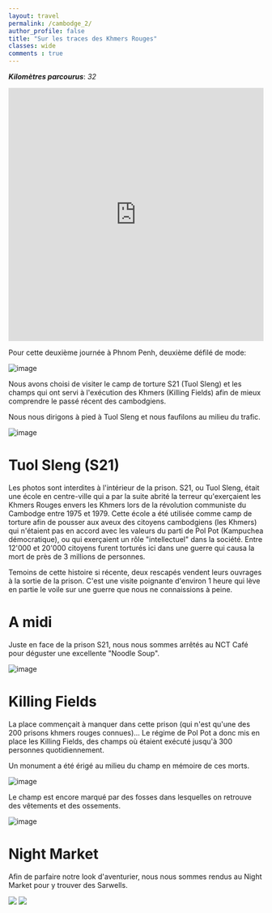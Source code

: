 ```yaml
---
layout: travel
permalink: /cambodge_2/
author_profile: false
title: "Sur les traces des Khmers Rouges"
classes: wide
comments : true
---
```


<!-- jQuery 1.8 or later, 33 KB -->
<script src="https://ajax.googleapis.com/ajax/libs/jquery/1.11.1/jquery.min.js"></script>

<!-- Fotorama from CDNJS, 19 KB -->
<link  href="https://cdnjs.cloudflare.com/ajax/libs/fotorama/4.6.4/fotorama.css" rel="stylesheet">
<script src="https://cdnjs.cloudflare.com/ajax/libs/fotorama/4.6.4/fotorama.js"></script>

***Kilomètres parcourus***: *32*

<iframe src="https://www.google.com/maps/d/u/0/embed?mid=193HcsHjY94qwbBV9QaLH_0Uz1ASo-z-M" width="100%" height="500" frameBorder="0"></iframe>

Pour cette deuxième journée à Phnom Penh, deuxième défilé de mode:

![image](https://drive.google.com/uc?id=1GoI7fF0eeqEvVRNUQTBWeqrYxTRzKNtw)

Nous avons choisi de visiter le camp de torture S21 (Tuol Sleng) et les champs qui ont servi à l'exécution des Khmers (Killing Fields) afin de mieux comprendre le passé récent des cambodgiens.

Nous nous dirigons à pied à Tuol Sleng et nous faufilons au milieu du trafic.

![image](https://drive.google.com/uc?id=1CgSROOJEpw7R465d-CTPaFYiAt8Q2lxi)

# Tuol Sleng (S21)

Les photos sont interdites à l'intérieur de la prison. S21, ou Tuol Sleng, était une école en centre-ville qui a par la suite abrité la terreur qu'exerçaient les Khmers Rouges envers les Khmers lors de la révolution communiste du Cambodge entre 1975 et 1979. Cette école a été utilisée comme camp de torture afin de pousser aux aveux des citoyens cambodgiens (les Khmers) qui n'étaient pas en accord avec les valeurs du parti de Pol Pot (Kampuchea démocratique), ou qui exerçaient un rôle "intellectuel" dans la société. Entre 12'000 et 20'000 citoyens furent torturés ici dans une guerre qui causa la mort de près de 3 millions de personnes. 

Temoins de cette histoire si récente, deux rescapés vendent leurs ouvrages à la sortie de la prison. C'est une visite poignante d'environ 1 heure qui lève en partie le voile sur une guerre que nous ne connaissions à peine.

# A midi

Juste en face de la prison S21, nous nous sommes arrêtés au NCT Café pour déguster une excellente "Noodle Soup".

![image](https://drive.google.com/uc?id=1s9UgzY0DFlMZZMtHvr6sdKyOuJBawOXu)

# Killing Fields

La place commençait à manquer dans cette prison (qui n'est qu'une des 200 prisons khmers rouges connues)... Le régime de Pol Pot a donc mis en place les Killing Fields, des champs où étaient exécuté jusqu'à 300 personnes quotidiennement.

Un monument a été érigé au milieu du champ en mémoire de ces morts.

![image](https://drive.google.com/uc?id=1O7CKXKwH8pcVv3eHh7Ayzl2zvdG5mcsp)

Le champ est encore marqué par des fosses dans lesquelles on retrouve des vêtements et des ossements.

![image](https://drive.google.com/uc?id=1F_tPQ2aV9QgnllSSJW1RjxzM0joRomjG)

# Night Market

Afin de parfaire notre look d'aventurier, nous nous sommes rendus au Night Market pour y trouver des Sarwells. 

<div class="fotorama">
  <img src="https://drive.google.com/uc?id=1iVd188a8FYVODVtSMDvL_vs5aCX76SoN">
  <img src="https://drive.google.com/uc?id=1XNC6FTE0BElVShmOgD2beLQv-4UPtbYp">
</div>